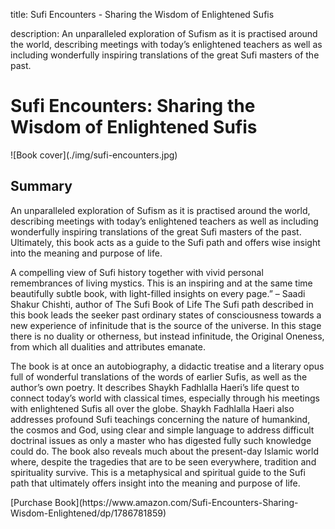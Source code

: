 title: Sufi Encounters - Sharing the Wisdom of Enlightened Sufis

description: An unparalleled exploration of Sufism as it is practised around the world, describing meetings with today’s enlightened teachers as well as including wonderfully inspiring translations of the great Sufi masters of the past.

# Sufi Encounters: Sharing the Wisdom of Enlightened Sufis

<div markdown="1" class="cover-image">
![Book cover](./img/sufi-encounters.jpg)
</div>

## Summary

An unparalleled exploration of Sufism as it is practised around the world, describing meetings with today’s enlightened teachers as well as including wonderfully inspiring translations of the great Sufi masters of the past. Ultimately, this book acts as a guide to the Sufi path and offers wise insight into the meaning and purpose of life.

A compelling view of Sufi history together with vivid personal remembrances of living mystics. This is an inspiring and at the same time beautifully subtle book, with light-filled insights on every page.” – Saadi Shakur Chishti, author of The Sufi Book of Life The Sufi path described in this book leads the seeker past ordinary states of consciousness towards a new experience of infinitude that is the source of the universe. In this stage there is no duality or otherness, but instead infinitude, the Original Oneness, from which all dualities and attributes emanate.

The book is at once an autobiography, a didactic treatise and a literary opus full of wonderful translations of the words of earlier Sufis, as well as the author’s own poetry. It describes Shaykh Fadhlalla Haeri’s life quest to connect today’s world with classical times, especially through his meetings with enlightened Sufis all over the globe. Shaykh Fadhlalla Haeri also addresses profound Sufi teachings concerning the nature of humankind, the cosmos and God, using clear and simple language to address difficult doctrinal issues as only a master who has digested fully such knowledge could do. The book also reveals much about the present-day Islamic world where, despite the tragedies that are to be seen everywhere, tradition and spirituality survive. This is a metaphysical and spiritual guide to the Sufi path that ultimately offers insight into the meaning and purpose of life.


<div markdown="3" class="purchase-link">
[Purchase Book](https://www.amazon.com/Sufi-Encounters-Sharing-Wisdom-Enlightened/dp/1786781859)
</div>